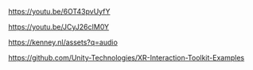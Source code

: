 

https://youtu.be/6OT43pvUyfY

https://youtu.be/JCyJ26cIM0Y

https://kenney.nl/assets?q=audio

https://github.com/Unity-Technologies/XR-Interaction-Toolkit-Examples
